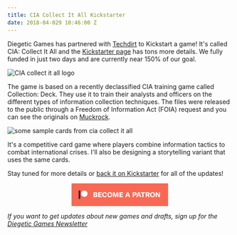 ```yaml
---
title: CIA Collect It All Kickstarter
date: 2018-04-029 10:46:00 Z
---
```


Diegetic Games has partnered with [Techdirt](https://www.techdirt.com/) to Kickstart a game! It's called CIA: Collect It All and the [Kickstarter page](https://www.kickstarter.com/projects/mmasnick/cia-collect-it-all/) has tons more details. We fully funded in just two days and are currently near 150% of our goal.

![CIA collect it all logo](https://ksr-ugc.imgix.net/assets/020/960/062/9da85503466f32d1b0aaff4827d3a85a_original.png)

The game is based on a recently declassified CIA training game called Collection: Deck. They use it to train their analysts and officers on the different types of information collection techniques. The files were released to the public through a Freedom of Information Act (FOIA) request and you can see the originals on [Muckrock](https://www.muckrock.com/news/archives/2017/dec/06/cia-card-game/).

![some sample cards from cia collect it all](https://ksr-ugc.imgix.net/assets/020/961/638/205d73d5a25f6c11e5d19f7778dcf418_original.png)

It's a competitive card game where players combine information tactics to combat international crises. I'll also be designing a storytelling variant that uses the same cards.

Stay tuned for more details or [back it on Kickstarter](https://www.kickstarter.com/projects/mmasnick/cia-collect-it-all/) for all of the updates!


<div class="">
    <a href="https://www.patreon.com/bePatron?u=554536"><img src="/img/become_a_patron_button.png" alt="become a backer on Patreon" style="display:block; margin:auto"></a>
</div>

*If you want to get updates about new games and drafts, sign up for the [Diegetic Games Newsletter](http://diegeticgames.us9.list-manage1.com/subscribe?u=e4f0b45dd4eb576171853a903&id=cacabf37ec)*
